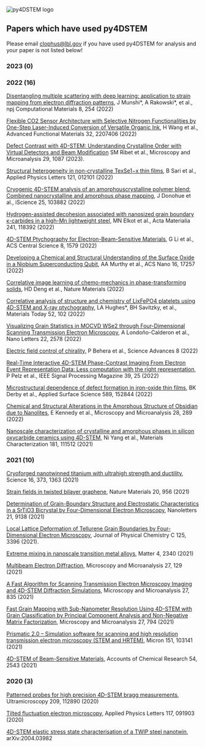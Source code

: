 ![py4DSTEM logo](/images/py4DSTEM_logo.png)


## Papers which have used py4DSTEM

Please email clophus@lbl.gov if you have used py4DSTEM for analysis and your paper is not listed below!

### 2023 (0)



### 2022 (16)


[Disentangling multiple scattering with deep learning: application to strain mapping from electron diffraction patterns](https://doi.org/10.1038/s41524-022-00939-9), J Munshi*, A Rakowski*, et al., npj Computational Materials 8, 254 (2022)

[Flexible CO2 Sensor Architecture with Selective Nitrogen Functionalities by One-Step Laser-Induced Conversion of Versatile Organic Ink](https://doi.org/10.1002/adfm.202207406), H Wang et al., Advanced Functional Materials 32, 2207406 (2022)

[Defect Contrast with 4D-STEM: Understanding Crystalline Order with Virtual Detectors and Beam Modification](https://doi.org/10.1093/micmic/ozad045) SM Ribet et al., Microscopy and Microanalysis 29, 1087 (2023).

[Structural heterogeneity in non-crystalline TexSe1−x thin films](https://doi.org/10.1063/5.0094600), B Sari et al., Applied Physics Letters 121, 012101 (2022)

[Cryogenic 4D-STEM analysis of an amorphouscrystalline polymer blend: Combined nanocrystalline and amorphous phase mapping](https://doi.org/10.1016/j.isci.2022.103882), J Donohue et al., iScience 25, 103882 (2022)

[Hydrogen-assisted decohesion associated with nanosized grain boundary κ-carbides in a high-Mn lightweight steel](https://doi.org/10.1016/j.actamat.2022.118392), MN Elkot et al., Acta Materialia
 241, 118392 (2022)

[4D-STEM Ptychography for Electron-Beam-Sensitive Materials](https://doi.org/10.1021/acscentsci.2c01137), G Li et al., ACS Central Science 8, 1579 (2022)

[Developing a Chemical and Structural Understanding of the Surface Oxide in a Niobium Superconducting Qubit](https://doi.org/10.1021/acsnano.2c07913), AA Murthy et al., ACS Nano 16, 17257 (2022)

[Correlative image learning of chemo-mechanics in phase-transforming solids](https://www.nature.com/articles/s41563-021-01191-0), HD Deng et al., Nature Materials (2022)

[Correlative analysis of structure and chemistry of LixFePO4 platelets using 4D-STEM and X-ray ptychography](https://doi.org/10.1016/j.mattod.2021.10.031), LA Hughes*, BH Savitzky, et al., Materials Today 52, 102 (2022)

[Visualizing Grain Statistics in MOCVD WSe2 through Four-Dimensional Scanning Transmission Electron Microscopy](https://doi.org/10.1021/acs.nanolett.1c04315), A Londoño-Calderon et al., Nano Letters 22, 2578 (2022)

[Electric field control of chirality](https://doi.org/10.1126/sciadv.abj8030), P Behera et al., Science Advances 8 (2022)

[Real-Time Interactive 4D-STEM Phase-Contrast Imaging From Electron Event Representation Data: Less computation with the right representation](https://doi.org/10.1109/MSP.2021.3120981), P Pelz et al., IEEE Signal Processing Magazine 39, 25 (2022)

[Microstructural dependence of defect formation in iron-oxide thin films](https://doi.org/10.1016/j.apsusc.2022.152844), BK Derby et al., Applied Surface Science 589, 152844 (2022)

[Chemical and Structural Alterations in the Amorphous Structure of Obsidian due to Nanolites](https://doi.org/10.1017/S1431927621013957), E Kennedy et al., Microscopy and Microanalysis 28, 289 (2022)

[Nanoscale characterization of crystalline and amorphous phases in silicon oxycarbide ceramics using 4D-STEM](https://doi.org/10.1016/j.matchar.2021.111512), Ni Yang et al., Materials Characterization 181, 111512 (2021)



### 2021 (10)

[Cryoforged nanotwinned titanium with ultrahigh strength and ductility](https://doi.org/10.1126/science.abe7252), Science 16, 373, 1363 (2021)

[Strain fields in twisted bilayer graphene](https://doi.org/10.1038/s41563-021-00973-w), Nature Materials 20, 956 (2021)

[Determination of Grain-Boundary Structure and Electrostatic Characteristics in a SrTiO3 Bicrystal by Four-Dimensional Electron Microscopy](https://doi.org/10.1021/acs.nanolett.1c02960), Nanoletters 21, 9138 (2021)

[Local Lattice Deformation of Tellurene Grain Boundaries by Four-Dimensional Electron Microscopy](https://pubs.acs.org/doi/10.1021/acs.jpcc.1c00308), Journal of Physical Chemistry C 125, 3396 (2021).

[Extreme mixing in nanoscale transition metal alloys](https://doi.org/10.1016/j.matt.2021.04.014), Matter 4, 2340 (2021)

[Multibeam Electron Diffraction](https://doi.org/10.1017/S1431927620024770), Microscopy and Microanalysis 27, 129 (2021)

[A Fast Algorithm for Scanning Transmission Electron Microscopy Imaging and 4D-STEM Diffraction Simulations](https://doi.org/10.1017/S1431927621012083), Microscopy and Microanalysis 27, 835 (2021)

[Fast Grain Mapping with Sub-Nanometer Resolution Using 4D-STEM with Grain Classification by Principal Component Analysis and Non-Negative Matrix Factorization](https://doi.org/10.1017/S1431927621011946), Microscopy and Microanalysis 27, 794 (2021)

[Prismatic 2.0 – Simulation software for scanning and high resolution transmission electron microscopy (STEM and HRTEM)](https://doi.org/10.1016/j.micron.2021.103141), Micron 151, 103141 (2021)

[4D-STEM of Beam-Sensitive Materials](https://doi.org/10.1021/acs.accounts.1c00073), Accounts of Chemical Research 54, 2543 (2021)


### 2020 (3)

[Patterned probes for high precision 4D-STEM bragg measurements](https://doi.org/10.1063/5.0015532), Ultramicroscopy 209, 112890 (2020)

[Tilted fluctuation electron microscopy](https://doi.org/10.1063/5.0015532), Applied Physics Letters 117, 091903 (2020)

[4D-STEM elastic stress state characterisation of a TWIP steel nanotwin](https://arxiv.org/abs/2004.03982), arXiv:2004.03982

